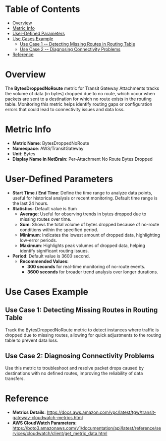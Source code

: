# Table of Contents
- [Overview](#overview)
- [Metric Info](#metric-info)
- [User-Defined Parameters](#user-defined-parameters)
- [Use Cases Example](#example)
    - [Use Case 1 -- Detecting Missing Routes in Routing Table](#example-1) 
    - [Use Case 2 -- Diagnosing Connectivity Problems](#example-2)
- [Reference](#reference)

# Overview <a name="overview"></a>
The <b>BytesDroppedNoRoute</b> metric for Transit Gateway Attachments tracks the volume of data (in bytes) dropped due to no route, which occur when packets are sent to a destination for which no route exists in the routing table. Monitoring this metric helps identify routing gaps or configuration errors that could lead to connectivity issues and data loss.



# Metric Info <a name="metric-info"></a>
* <b>Metric Name</b>: BytesDroppedNoRoute
* <b>Namespace</b>: AWS/TransitGateway
* <b>Unit</b>: Bytes
* <b>Display Name in NetBrain</b>: Per-Attachment No Route Bytes Dropped

# User-Defined Parameters <a name="user-defined-parameters"></a>
* <b>Start Time / End Time</b>: Define the time range to analyze data points, useful for historical analysis or recent monitoring. Default time range is the last 24 hours.
* <b>Statistics</b>: Default value is Sum
  * <b>Average</b>: Useful for observing trends in bytes dropped due to missing routes over time.
  * <b>Sum</b>: Shows the total volume of bytes dropped because of no-route conditions within the specified period.
  * <b>Minimum</b>: Indicates the lowest amount of dropped data, highlighting low-error periods.
  * <b>Maximum</b>: Highlights peak volumes of dropped data, helping identify significant routing issues.
* <b>Period</b>: Default value is 3600 second.
  * <b>Recommended Values</b>:
    * <b>300 seconds</b> for real-time monitoring of no-route events.
    * <b>3600 seconds</b> for broader trend analysis over longer durations.

# Use Cases Example <a name="example"></a>
## Use Case 1: Detecting Missing Routes in Routing Table <a name="example-1"></a>
Track the BytesDroppedNoRoute metric to detect instances where traffic is dropped due to missing routes, allowing for quick adjustments to the routing table to prevent data loss.

## Use Case 2: Diagnosing Connectivity Problems <a name="example-2"></a>
Use this metric to troubleshoot and resolve packet drops caused by destinations with no defined routes, improving the reliability of data transfers.


# Reference <a name="reference"></a>
* <b>Metrics Details</b>: https://docs.aws.amazon.com/vpc/latest/tgw/transit-gateway-cloudwatch-metrics.html
* <b>AWS CloudWatch Parameters</b>: https://boto3.amazonaws.com/v1/documentation/api/latest/reference/services/cloudwatch/client/get_metric_data.html